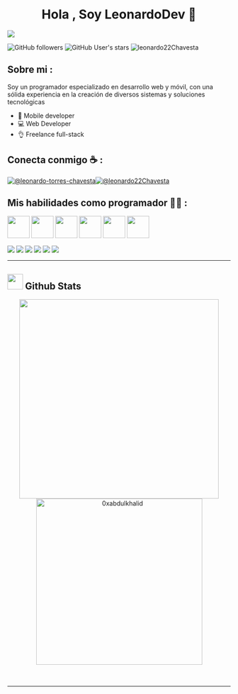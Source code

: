 <div align="center" >
  <h1 >Hola , Soy LeonardoDev 👋</h1>  
</div>
<img src="https://i.imgur.com/P41WAVz.jpg" >
  
![GitHub followers](https://img.shields.io/github/followers/leonardo22Chavesta?style=social) ![GitHub User's stars](https://img.shields.io/github/stars/leonardo22Chavesta?style=social) <img src="https://komarev.com/ghpvc/?username=leonardo22Chavesta" alt="leonardo22Chavesta" />

## Sobre mi :

Soy un programador especializado en desarrollo web y móvil, con una sólida experiencia en la creación de diversos sistemas y soluciones tecnológicas
- 📱 Mobile developer
- 💻 Web Developer
- 👌 Freelance full-stack
  
## Conecta conmigo ☕ :

[![@leonardo-torres-chavesta](https://img.icons8.com/fluency/48/000000/instagram-new.png "@leonardochavestatorres")](https://www.instagram.com/leonardochavestatorres/)[![@leonardo22Chavesta](https://img.icons8.com/fluency/48/000000/linkedin.png "@leonardo22Chavesta")](https://www.linkedin.com/in/leonardo-chavesta-torres-79175b239/)

## Mis habilidades como programador 🧑‍💻 :

<img src="https://github.com/user-attachments/assets/6ef9dd0f-270e-443e-a2ba-18a612a5b924" width="50" />
<img src="https://github.com/user-attachments/assets/8deb732f-5119-4af0-9a6d-7201607f503d" width="50" />
<img src="https://github.com/user-attachments/assets/351d2503-9d33-4ca5-bdb9-4bde4426eb68" width="50" />
<img src="https://github.com/user-attachments/assets/bf110283-360e-4ba5-a308-a20ff5b82472" width="50" />
<img src="https://github.com/user-attachments/assets/fa509ce2-473a-4cc3-aa30-ffab74321c1e" width="50" />
<img src="https://github.com/user-attachments/assets/b3ad5c7d-fe6b-4be3-b41d-aee97a231094" width="50" />

<img src="https://img.icons8.com/color/48/000000/html-5--v1.png"/> <img src="https://img.icons8.com/color/48/000000/css3.png"/> <img src="https://img.icons8.com/color/48/000000/javascript--v1.png"/> <img src="https://img.icons8.com/office/48/000000/react.png"/> <img src="https://img.icons8.com/color/48/000000/java-coffee-cup-logo--v1.png"/> <img src="https://img.icons8.com/color/48/000000/npm.png"/>

-----

## <img src="https://media.giphy.com/media/iY8CRBdQXODJSCERIr/giphy.gif" width="35" /> <b> Github Stats </b>

<div align="center">
<a href="https://github.com/0xabdulkhalid/">
  <img src="https://github-readme-stats.vercel.app/api?username=leonardo22Chavesta&include_all_commits=true&count_private=true&show_icons=true&line_height=20&title_color=7A7ADB&icon_color=2234AE&text_color=D3D3D3&bg_color=0,000000,130F40" width="450"/>
  <img src="https://github-readme-stats.vercel.app/api/top-langs?username=leonardo22Chavesta&show_icons=true&locale=en&layout=compact&line_height=20&title_color=7A7ADB&icon_color=2234AE&text_color=D3D3D3&bg_color=0,000000,130F40" width="375"  alt="0xabdulkhalid"/>
</a>
</div>
<br>
<br>


-----

